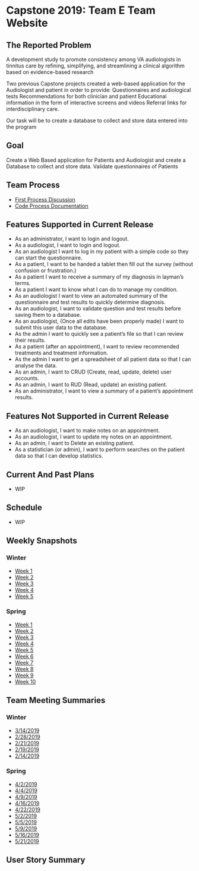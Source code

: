 # Capstone 2019: Team E Team Website

## The Reported Problem

A development study to promote consistency among VA audiologists in tinnitus care by refining, simplifying, and streamlining a clinical algorithm based on evidence-based research

Two previous Capstone projects created a web-based application for the Audiologist and patient in order to provide:
Questionnaires and audiological tests
Recommendations for both clinician and patient
Educational information in the form of interactive screens and videos
Referral links for interdisciplinary care.

Our task will be to create a database to collect and store data entered into the program 

## Goal

Create a Web Based application for Patients and Audiologist and create a Database to collect and store data. 
Validate questionnaires of Patients

## Team Process

* [First Process Discussion](docs/TeamProcess.md)
* [Code Process Documentation](docs/document.pdf)

## Features Supported in Current Release

* As an administrator, I want to login and logout.
* As a audiologist, I want to login and logout.
* As an audiologist I want to log in my patient with a simple code so they can start the questionnaire.
* As a patient, I want to be handed a tablet then fill out the survey (without confusion or frustration.)
* As a patient I want to receive a summary of my diagnosis in layman’s terms.
* As a patient I want to know what I can do to manage my condition.
* As an audiologist I want to view an automated summary of the questionnaire and test results to quickly determine diagnosis.
* As an audiologist, I want to validate question and test results before saving them to a database.
* As an audiologist, (Once all edits have been properly made) I want to submit this user data to the database.
* As the admin I want to quickly see a patient’s file so that I can review their results.
* As a patient (after an appointment), I want to review recommended treatments and treatment information.
* As the admin I want to get a spreadsheet of all patient data so that I can analyse the data.
* As an admin, I want to CRUD (Create, read, update, delete) user accounts.
* As an admin, I want to RUD (Read, update) an existing patient.
* As an administrator, I want to view a summary of a patient’s appointment results.

## Features Not Supported in Current Release

* As an audiologist, I want to make notes on an appointment.
* As an audiologist, I want to update my notes on an appointment.
* As an admin, I want to Delete an existing patient.
* As a statistician (or admin), I want to perform searches on the patient data so that I can develop statistics.

## Current And Past Plans

* WIP

## Schedule

* WIP

## Weekly Snapshots

### Winter

* [Week 1](docs/REPLACE_ME.md)
* [Week 2](docs/REPLACE_ME.md)
* [Week 3](docs/REPLACE_ME.md)
* [Week 4](docs/REPLACE_ME.md)
* [Week 5](docs/REPLACE_ME.md)

### Spring

* [Week 1](https://app.gitkraken.com/glo/board/XPcNbLBC4gAPrrYZ)
* [Week 2](https://app.gitkraken.com/glo/board/XPcTgbBC4gAPrrZu)
* [Week 3](https://app.gitkraken.com/glo/board/XPlmnLBC4gAPruvI)
* [Week 4](https://app.gitkraken.com/glo/board/XP3lkIUxbwAPo_Jg)
* [Week 5](https://app.gitkraken.com/glo/board/XP3r4vk3jAAPDpfE)
* [Week 6](https://app.gitkraken.com/glo/board/XP3w-LBC4gAPryrJ)
* [Week 7](docs/REPLACE_ME.md)
* [Week 8](docs/REPLACE_ME.md)
* [Week 9](docs/REPLACE_ME.md)
* [Week 10](docs/REPLACE_ME.md)

## Team Meeting Summaries

### Winter

* [3/14/2019](docs/TeamMeeting_Winter/TeamMeeting_3_5_19.md)
* [2/28/2019](docs/TeamMeeting_Winter/TeamMeeting_2_28_19.md)
* [2/21/2019](docs/TeamMeeting_Winter/TeamMeeting_2_21_19.md)
* [2/19/2019](docs/TeamMeeting_Winter/TeamMeeting_2_19_19.md)
* [2/14/2019](docs/TeamMeeting_Winter/TeamMeeting_2_14_19.md)

### Spring

* [4/2/2019](docs/TeamMeeting_Spring/TeamMeeting_4_2_19.md)
* [4/4/2019](docs/TeamMeeting_Spring/TeamMeeting_4_4_19.md)
* [4/9/2019](docs/TeamMeeting_Spring/TeamMeeting_4_9_19.md)
* [4/16/2019](docs/TeamMeeting_Spring/TeamMeeting_4_16_19.md)
* [4/22/2019](docs/TeamMeeting_Spring/TeamMeeting_4_22_19.md)
* [5/2/2019](docs/TeamMeeting_Spring/TeamMeeting_5_2_19.md)
* [5/5/2019](docs/TeamMeeting_Spring/TeamMeeting_5_5_19.md)
* [5/9/2019](docs/TeamMeeting_Spring/TeamMeeting_5_9_19.md)
* [5/16/2019](docs/TeamMeeting_Spring/TeamMeeting_5_16_19.md)
* [5/21/2019](docs/TeamMeeting_Spring/TeamMeeting_5_21_19.md)

## User Story Summary

<!-- ### Jekyll Themes

Your Pages site will use the layout and styles from the Jekyll theme you have selected in your [repository settings](https://github.com/ElijahRW/Capstone-2019-WS-Team-E/settings). The name of this theme is saved in the Jekyll `_config.yml` configuration file.

### Support or Contact

Having trouble with Pages? Check out our [documentation](https://help.github.com/categories/github-pages-basics/) or [contact support](https://github.com/contact) and we’ll help you sort it out. -->
